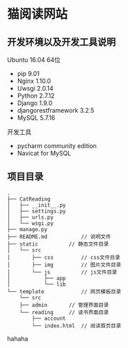 # 猫阅读网站


## **开发环境以及开发工具说明**
Ubuntu 16.04 64位
<br>
* pip 9.01
* Nginx 1.10.0
* Uwsgi 2.0.14
* Python 2.7.12
* Django 1.9.0
* djangorestframework 3.2.5
* MySQL 5.7.16

开发工具
<br>
* pycharm community edition
* Navicat for MySQL


## **项目目录** 
	.
	├── CatReading
	│   ├── __init__.py
	│   ├── settings.py
	│   ├── urls.py
	│   └── wsgi.py
	├── manage.py
	├── README.md			// 说明文件
	├── static			// 静态文件目录
	│   └── src
	│       ├── css			// css文件目录
	│       ├── img			// 图片文件目录
	│       └── js			// js文件目录
	│           ├── app
	│           └── lib
	└── template			// 网页模板目录
	    └── src
		├── admin		// 管理界面目录
		└── reading		// 读书界面目录
		    ├── account
		    └── index.html	// 阅读首页目录


hahaha